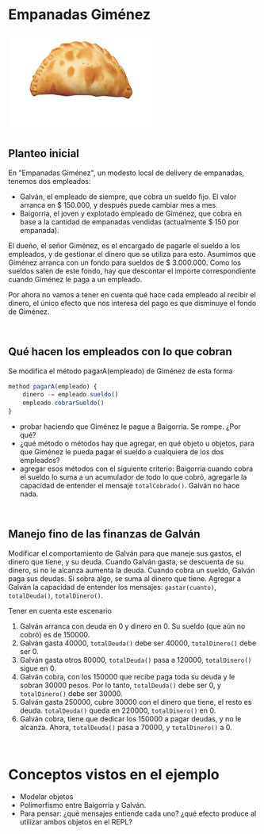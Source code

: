 # Empanadas Giménez

<img src="img/empanadasGimenez.png" height="200" width="300">

## Planteo inicial

En "Empanadas Giménez", un modesto local de delivery de empanadas, tenemos dos empleados:

* Galván, el empleado de siempre, que cobra un sueldo fijo. El valor arranca en $ 150.000, y después puede cambiar
 mes a mes.
* Baigorria, el joven y explotado empleado de Giménez, que cobra en base a la cantidad de empanadas vendidas 
(actualmente $ 150 por empanada).

El dueño, el señor Giménez, es el encargado de pagarle el sueldo a los empleados, y de gestionar el dinero que se 
utiliza para esto. Asumimos que Giménez arranca con un fondo para sueldos de $ 3.000.000. Como los sueldos salen de 
este fondo, hay que descontar el importe correspondiente cuando Giménez le paga a un empleado.

Por ahora no vamos a tener en cuenta qué hace cada empleado al recibir el dinero, el único efecto que nos interesa 
del pago es que disminuye el fondo de Giménez.


<br>

## Qué hacen los empleados con lo que cobran

Se modifica el método pagarA(empleado) de Giménez de esta forma

```javascript
method pagarA(empleado) {
    dinero -= empleado.sueldo()
    empleado.cobrarSueldo()
}
```
- probar haciendo que Giménez le pague a Baigorria. Se rompe. ¿Por qué?
- ¿qué método o métodos hay que agregar, en qué objeto u objetos, para que Giménez le pueda pagar el sueldo a 
cualquiera de los dos empleados?
- agregar esos métodos con el siguiente criterio: Baigorria cuando cobra el sueldo lo suma a un acumulador de todo 
lo que cobró, agregarle la capacidad de entender el mensaje `totalCobrado()`. Galván no hace nada.


<br>

## Manejo fino de las finanzas de Galván

Modificar el comportamiento de Galván para que maneje sus gastos, el dinero que tiene, y su deuda. Cuando Galván 
gasta, se descuenta de su dinero, si no le alcanza aumenta la deuda. Cuando cobra un sueldo, Galván paga sus deudas.
 Si sobra algo, se suma al dinero que tiene. Agregar a Galván la capacidad de entender los mensajes: `gastar(cuanto)`,
  `totalDeuda()`, `totalDinero()`.

Tener en cuenta este escenario
1. Galván arranca con deuda en 0 y dinero en 0. Su sueldo (que aún no cobró) es de 150000.
2. Galván gasta 40000, `totalDeuda()` debe ser 40000, `totalDinero()` debe ser 0.
3. Galván gasta otros 80000, `totalDeuda()` pasa a 120000, `totalDinero()` sigue en 0.
4. Galván cobra, con los 150000 que recibe paga toda su deuda y le sobran 30000 pesos. Por lo tanto, `totalDeuda()` 
debe ser 0, y `totalDinero()` debe ser 30000.
5. Galván gasta 250000, cubre 30000 con el dinero que tiene, el resto es deuda. `totalDeuda()` queda en 220000,
 `totalDinero()` en 0.
6. Galván cobra, tiene que dedicar los 150000 a pagar deudas, y no le alcanza. Ahora, `totalDeuda()` pasa a 70000, 
y `totalDinero()` a 0.


<br>

# Conceptos vistos en el ejemplo

* Modelar objetos
* Polimorfismo entre Baigorria y Galván.
* Para pensar: ¿qué mensajes entiende cada uno? ¿qué efecto produce al utilizar ambos objetos en el REPL?

